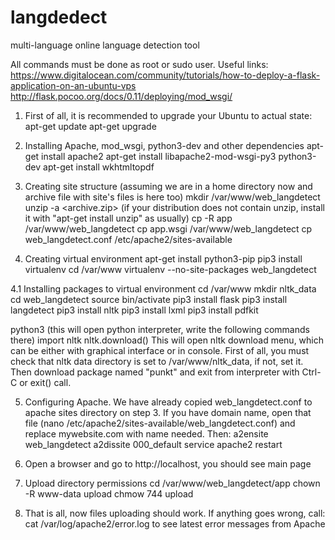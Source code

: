 # langdedect
multi-language online language detection tool


All commands must be done as root or sudo user.
Useful links:
https://www.digitalocean.com/community/tutorials/how-to-deploy-a-flask-application-on-an-ubuntu-vps
http://flask.pocoo.org/docs/0.11/deploying/mod_wsgi/

1. First of all, it is recommended to upgrade your Ubuntu to actual state:
apt-get update
apt-get upgrade

2. Installing Apache, mod_wsgi, python3-dev and other dependencies
apt-get install apache2
apt-get install libapache2-mod-wsgi-py3 python3-dev
apt-get install wkhtmltopdf

3. Creating site structure (assuming we are in a home directory now and archive file with site's files is here too)
mkdir /var/www/web_langdetect
unzip -a <archive.zip> (if your distribution does not contain unzip, install it with "apt-get install unzip" as usually)
cp -R app /var/www/web_langdetect
cp app.wsgi /var/www/web_langdetect
cp web_langdetect.conf /etc/apache2/sites-available

4. Creating virtual environment
apt-get install python3-pip
pip3 install virtualenv
cd /var/www
virtualenv --no-site-packages web_langdetect

4.1 Installing packages to virtual environment
cd /var/www
mkdir nltk_data
cd web_langdetect
source bin/activate
pip3 install flask
pip3 install langdetect
pip3 install nltk
pip3 install lxml
pip3 install pdfkit

python3 (this will open python interpreter, write the following commands there)
import nltk
nltk.download()
This will open nltk download menu, which can be either with graphical interface or in console. 
First of all, you must check that nltk data directory is set to /var/www/nltk_data, if not, set it. Then download package named "punkt" and exit from interpreter with Ctrl-C or exit() call.

5. Configuring Apache. We have already copied web_langdetect.conf to apache sites directory on step 3.
If you have domain name, open that file (nano /etc/apache2/sites-available/web_langdetect.conf) and replace mywebsite.com with name needed. 
Then:
a2ensite web_langdetect
a2dissite 000_default
service apache2 restart

6. Open a browser and go to http://localhost, you should see main page
7. Upload directory permissions
cd /var/www/web_langdetect/app
chown -R www-data upload
chmow 744 upload

8. That is all, now files uploading should work. 
If anything goes wrong, call:
cat /var/log/apache2/error.log
to see latest error messages from Apache

